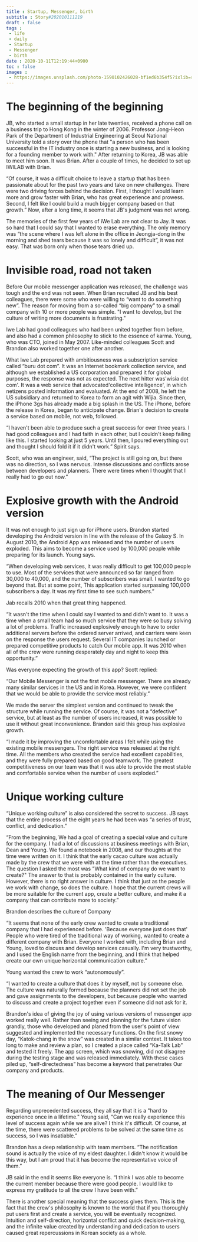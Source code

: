 ```yaml
---
title : Startup, Messenger, birth
subtitle : Story#202010111219
draft : false
tags :
 - life
 - daily
 - Startup
 - Messenger
 - birth
date : 2020-10-11T12:19:44+0900
toc : false
images : 
 - https://images.unsplash.com/photo-1590102426028-bf1ed6b354f5?ixlib=rb-1.2.1&q=80&fm=jpg&crop=entropy&cs=tinysrgb&w=1080&fit=max&ixid=eyJhcHBfaWQiOjE1NTU0OX0
---
```

# The beginning of the beginning  

JB, who started a small startup in her late twenties, received a phone call on a business trip to Hong Kong in the winter of 2006. Professor Jong-Heon Park of the Department of Industrial Engineering at Seoul National University told a story over the phone that "a person who has been successful in the IT industry once is starting a new business, and is looking for a founding member to work with." After returning to Korea, JB was able to meet him soon. It was Brian. After a couple of times, he decided to set up IWILAB with Brian.  

“Of course, it was a difficult choice to leave a startup that has been passionate about for the past two years and take on new challenges. There were two driving forces behind the decision. First, I thought I would learn more and grow faster with Brian, who has great experience and prowess. Second, I felt like I could build a much bigger company based on that growth.” Now, after a long time, it seems that JB's judgment was not wrong.  

The memories of the first few years of iWe Lab are not clear to Jay. It was so hard that I could say that I wanted to erase everything. The only memory was “the scene where I was left alone in the office in Jeongja-dong in the morning and shed tears because it was so lonely and difficult”, it was not easy. That was born only when those tears dried up.  

# Invisible road, road not taken  

Before Our mobile messenger application was released, the challenge was tough and the end was not seen. When Brian recruited JB and his best colleagues, there were some who were willing to “want to do something new”. The reason for moving from a so-called “big company” to a small company with 10 or more people was simple. "I want to develop, but the culture of writing more documents is frustrating."  

Iwe Lab had good colleagues who had been united together from before, and also had a common philosophy to stick to the essence of karma. Young, who was CTO, joined in May 2007. Like-minded colleagues Scott and Brandon also worked together one after another.  

What Iwe Lab prepared with ambitiousness was a subscription service called “buru dot com”. It was an Internet bookmark collection service, and although we established a US corporation and prepared it for global purposes, the response was not as expected. The next hitter was'wisia dot com'. It was a web service that advocated'collective intelligence', in which netizens posted information and evaluated. At the end of 2008, he left the US subsidiary and returned to Korea to form an agit with Wijia. Since then, the iPhone 3gs has already made a big splash in the US. The iPhone, before the release in Korea, began to anticipate change. Brian's decision to create a service based on mobile, not web, followed.  

“I haven't been able to produce such a great success for over three years. I had good colleagues and I had faith in each other, but I couldn't keep failing like this. I started looking at just 5 years. Until then, I poured everything out and thought I should fold it if it didn't work.” Spirit says.  

Scott, who was an engineer, said, “The project is still going on, but there was no direction, so I was nervous. Intense discussions and conflicts arose between developers and planners. There were times when I thought that I really had to go out now.”  

# Explosive growth with the Android version  

It was not enough to just sign up for iPhone users. Brandon started developing the Android version in line with the release of the Galaxy S. In August 2010, the Android App was released and the number of users exploded. This aims to become a service used by 100,000 people while preparing for its launch. Young says.  

“When developing web services, it was really difficult to get 100,000 people to use. Most of the services that were announced so far ranged from 30,000 to 40,000, and the number of subscribers was small. I wanted to go beyond that. But at some point, This application started surpassing 100,000 subscribers a day. It was my first time to see such numbers.”  

Jab recalls 2010 when that great thing happened.  

“It wasn't the time when I could say I wanted to and didn't want to. It was a time when a small team had so much service that they were so busy solving a lot of problems. Traffic increased explosively enough to have to order additional servers before the ordered server arrived, and carriers were keen on the response the users request. Several IT companies launched or prepared competitive products to catch Our mobile app. It was 2010 when all of the crew were running desperately day and night to keep this opportunity.”  

Was everyone expecting the growth of this app? Scott replied:  

“Our Mobile Messenger is not the first mobile messenger. There are already many similar services in the US and in Korea. However, we were confident that we would be able to provide the service most reliably.”  

We made the server the simplest version and continued to tweak the structure while running the service. Of course, it was not a “defective” service, but at least as the number of users increased, it was possible to use it without great inconvenience. Brandon said this group has explosive growth.  

“I made it by improving the uncomfortable areas I felt while using the existing mobile messengers. The right service was released at the right time. All the members who created the service had excellent capabilities, and they were fully prepared based on good teamwork. The greatest competitiveness on our team was that it was able to provide the most stable and comfortable service when the number of users exploded.”  

# Unique working culture  

“Unique working culture” is also considered the secret to success. JB says that the entire process of the eight years he had been was “a series of trust, conflict, and dedication.”  

“From the beginning, We had a goal of creating a special value and culture for the company. I had a lot of discussions at business meetings with Brian, Dean and Young. We found a notebook in 2008, and our thoughts at the time were written on it. I think that the early cacao culture was actually made by the crew that we were with at the time rather than the executives. The question I asked the most was "What kind of company do we want to create?" The answer to that is probably contained in the early culture. However, there is no right answer in culture. I think that just as the people we work with change, so does the culture. I hope that the current crews will be more suitable for the current app, create a better culture, and make it a company that can contribute more to society.”  

Brandon describes the culture of Company  

“It seems that none of the early crew wanted to create a traditional company that I had experienced before. 'Because everyone just does that' People who were tired of the traditional way of working, wanted to create a different company with Brian. Everyone I worked with, including Brian and Young, loved to discuss and develop services casually. I'm very trustworthy, and I used the English name from the beginning, and I think that helped create our own unique horizontal communication culture.”  

Young wanted the crew to work “autonomously”.  

“I wanted to create a culture that does it by myself, not by someone else. The culture was naturally formed because the planners did not set the job and gave assignments to the developers, but because people who wanted to discuss and create a project together even if someone did not ask for it.  

Brandon's idea of giving the joy of using various versions of messenger app worked really well. Rather than seeing and planning for the future vision grandly, those who developed and planed from the user's point of view suggested and implemented the necessary functions. On the first snowy day, “Katok-chang in the snow” was created in a similar context. It takes too long to make and review a plan, so I created a place called “Ka-Talk Lab” and tested it freely. The app screen, which was snowing, did not disagree during the testing stage and was released immediately. With these cases piled up, “self-directedness” has become a keyword that penetrates Our company and products.  

# The meaning of Our Messenger  

Regarding unprecedented success, they all say that it is a "hard to experience once in a lifetime." Young said, “Can we really experience this level of success again while we are alive? I think it's difficult. Of course, at the time, there were scattered problems to be solved at the same time as success, so I was insatiable.”  

Brandon has a deep relationship with team members. “The notification sound is actually the voice of my eldest daughter. I didn't know it would be this way, but I am proud that it has become the representative voice of them.”  

JB said in the end it seems like everyone is. “I think I was able to become the current member because there were good people. I would like to express my gratitude to all the crew I have been with.”  

There is another special meaning that the success gives them. This is the fact that the crew's philosophy is known to the world that if you thoroughly put users first and create a service, you will be eventually recognized. Intuition and self-direction, horizontal conflict and quick decision-making, and the infinite value created by understanding and dedication to users caused great repercussions in Korean society as a whole.